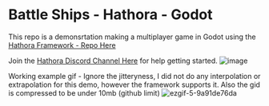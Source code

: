# Battle Ships - Hathora - Godot

This repo is a demonsrtation making a multiplayer game in Godot using the [Hathora Framework - Repo Here](https://github.com/hathora/hathora)

Join the [Hathora Discord Channel Here](https://discord.gg/zzpyNp5RBH) for help getting started.
![image](https://user-images.githubusercontent.com/53924507/153711413-789dcb5d-3006-46c3-a9d6-4489275193a2.png)

Working example gif - Ignore the jitteryness, I did not do any interpolation or extrapolation for this demo, however the framework supports it. Also the gid is compressed to be under 10mb (github limit)
![ezgif-5-9a91de76da](https://user-images.githubusercontent.com/53924507/153711789-07bf5ec8-81c1-4605-aca1-c975d98d86e3.gif)
